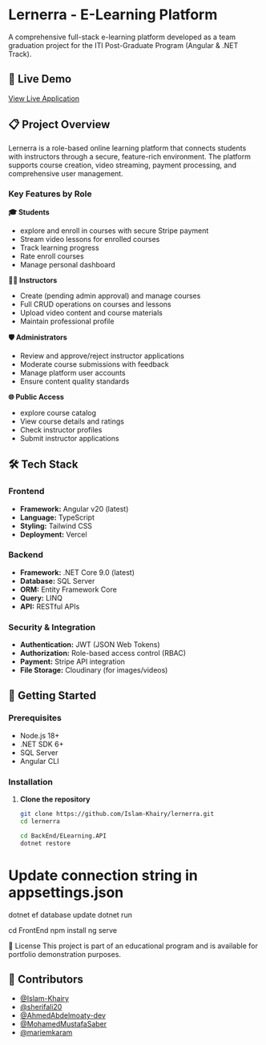 # Lernerra - E-Learning Platform

A comprehensive full-stack e-learning platform developed as a team graduation project for the ITI Post-Graduate Program (Angular & .NET Track).

## 🚀 Live Demo

[View Live Application](https://lernerra-platform.vercel.app/)

## 📋 Project Overview

Lernerra is a role-based online learning platform that connects students with instructors through a secure, feature-rich environment. The platform supports course creation, video streaming, payment processing, and comprehensive user management.

### Key Features by Role

**🎓 Students**

- explore and enroll in courses with secure Stripe payment
- Stream video lessons for enrolled courses
- Track learning progress
- Rate enroll courses
- Manage personal dashboard

**👨‍🏫 Instructors**

- Create (pending admin approval) and manage courses
- Full CRUD operations on courses and lessons
- Upload video content and course materials
- Maintain professional profile

**🛡️ Administrators**

- Review and approve/reject instructor applications
- Moderate course submissions with feedback
- Manage platform user accounts
- Ensure content quality standards

**🌐 Public Access**

- explore course catalog
- View course details and ratings
- Check instructor profiles
- Submit instructor applications

## 🛠️ Tech Stack

### Frontend

- **Framework:** Angular v20 (latest)
- **Language:** TypeScript
- **Styling:** Tailwind CSS
- **Deployment:** Vercel

### Backend

- **Framework:** .NET Core 9.0 (latest)
- **Database:** SQL Server
- **ORM:** Entity Framework Core
- **Query:** LINQ
- **API:** RESTful APIs

### Security & Integration

- **Authentication:** JWT (JSON Web Tokens)
- **Authorization:** Role-based access control (RBAC)
- **Payment:** Stripe API integration
- **File Storage:** Cloudinary (for images/videos)

## 🚀 Getting Started

### Prerequisites

- Node.js 18+
- .NET SDK 6+
- SQL Server
- Angular CLI

### Installation

1. **Clone the repository**

   ```bash
   git clone https://github.com/Islam-Khairy/lernerra.git
   cd lernerra

   cd BackEnd/ELearning.API
   dotnet restore
   ```

# Update connection string in appsettings.json

dotnet ef database update
dotnet run

cd FrontEnd
npm install
ng serve


📄 License
This project is part of an educational program and is available for portfolio demonstration purposes.

## 👥 Contributors

- [@Islam-Khairy](https://github.com/Islam-Khairy)
- [@sherifali20](https://github.com/sherifali20)
- [@AhmedAbdelmoaty-dev](https://github.com/AhmedAbdelmoaty-dev)
- [@MohamedMustafaSaber](https://github.com/MohamedMustafaSaber)
- [@mariemkaram](https://github.com/mariemkaram)
